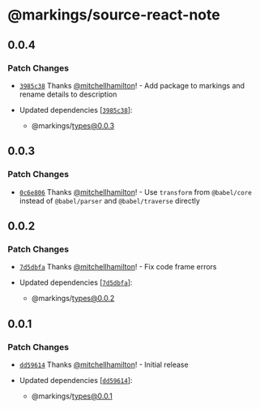 # @markings/source-react-note

## 0.0.4

### Patch Changes

- [`3985c38`](https://github.com/Thinkmill/markings/commit/3985c38bbfead32d7aa6559ca07205621ba3ec2f) Thanks [@mitchellhamilton](https://github.com/mitchellhamilton)! - Add package to markings and rename details to description

- Updated dependencies [[`3985c38`](https://github.com/Thinkmill/markings/commit/3985c38bbfead32d7aa6559ca07205621ba3ec2f)]:
  - @markings/types@0.0.3

## 0.0.3

### Patch Changes

- [`0c6e806`](https://github.com/Thinkmill/markings/commit/0c6e80673dd9149842a659c5160001d1f7cf972a) Thanks [@mitchellhamilton](https://github.com/mitchellhamilton)! - Use `transform` from `@babel/core` instead of `@babel/parser` and `@babel/traverse` directly

## 0.0.2

### Patch Changes

- [`7d5dbfa`](https://github.com/Thinkmill/markings/commit/7d5dbfa6b57b6ce7166f6cc2efca457e66db9dca) Thanks [@mitchellhamilton](https://github.com/mitchellhamilton)! - Fix code frame errors

- Updated dependencies [[`7d5dbfa`](https://github.com/Thinkmill/markings/commit/7d5dbfa6b57b6ce7166f6cc2efca457e66db9dca)]:
  - @markings/types@0.0.2

## 0.0.1

### Patch Changes

- [`dd59614`](https://github.com/Thinkmill/markings/commit/dd596143b68ded17301aafb4301a5b2718ae8272) Thanks [@mitchellhamilton](https://github.com/mitchellhamilton)! - Initial release

- Updated dependencies [[`dd59614`](https://github.com/Thinkmill/markings/commit/dd596143b68ded17301aafb4301a5b2718ae8272)]:
  - @markings/types@0.0.1
